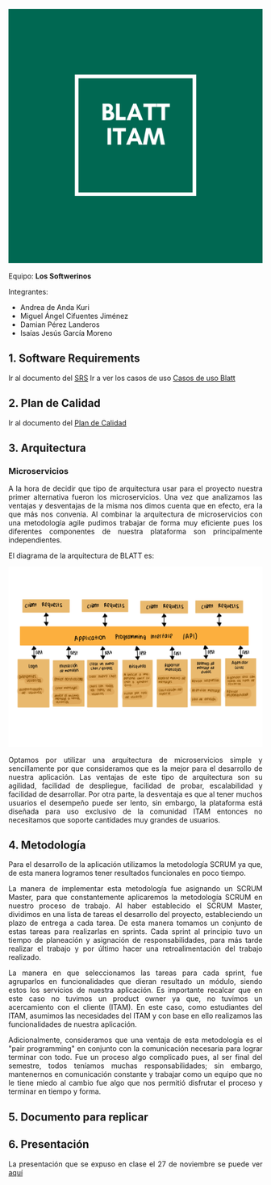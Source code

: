 <div style="text-align:justify"> 

<p align="center">
  <img width="600" src="./imagenes/logoSoftwerinos.png">
</p>


Equipo: **Los Softwerinos**   

Integrantes:     
- Andrea de Anda Kuri           
- Miguel Ángel Cifuentes Jiménez            
- Damian Pérez Landeros             
- Isaías Jesús García Moreno          

## 1. Software Requirements
Ir al documento del [SRS](./Especificacion_De_Requerimientos_del_Sistema.md)
Ir a ver los casos de uso [Casos de uso Blatt](https://viewer.diagrams.net/?highlight=0000ff&edit=_blank&layers=1&nav=1&page-id=5lWYE_T6arTQOXiDgWhi&title=Casos%20de%20uso%20Blatt.drawio#R%3Cmxfile%3E%3Cdiagram%20id%3D%22BeF-hzYjaaxt3Jt59FzO%22%20name%3D%22Page-1%22%3E7VxZd6M2FP41fiwHIdZHZ5m2Z5LT6UxPO31UQLE1wcgFOYnn11csspGEgzeWeMYvQRch4K7fvbpkAq8Xr7%2BmaDm%2FpxGOJ5YZvU7gzcSyALR8%2FienrEuK45slYZaSqJq0JXwh33FFFNNWJMKZNJFRGjOylIkhTRIcMomG0pS%2ByNMeaSzfdYlmWCN8CVGsU%2F8hEZuXVN%2FytvTfMJnNxZ2BG5RnFkhMrt4km6OIvtRI8HYCr1NKWXm0eL3Gcc48wZfyug87zm4eLMUJ2%2BeCB%2Bqk68%2Fks2P%2B8Z1Eq49PwZ8ff4HlKs8oXlUvfLsgGU2rR2ZrwQf%2B9Mv8cLWIpyHjE%2BDVM04Z4Zy6Qw84%2FkQzwghN%2BJQHyhhd1CZMYzLLTzC65NQ5W8R8APghXbGYJPh6IzuTE6sn4tfi152vCjYM5JqH6QKzdM2nVBcEFcsrnduI4GUrQViR5jXhuRUNVToz2yy8ZSs%2FqDh7AJeFMtf4iSOuZtWQpmxOZzRB8e2WepXSVRLhqOLKds4dzdlY8O8bZmxd2QxaMSpzF78S9jW%2F3HCq0b%2FS6Oa1WrsYrGuDTzgl%2FM1xKokkf%2BS3BcLfkK7SEL%2FBCrtZcCmOESPP8vpNcqgu%2FUQJv%2FNG4MB0JIlDUxElQ%2BkMs%2BqqrTSnaYrWtWnLfEK2%2Bz62chtXMbm2x5Ln84PyAbaatWHJ8cpm6yadsVVEUMLw%2BzZrKJs19Ac2a0fj9DRakIRkLOWu%2Fp37UGCOjNuuxu0bGuJ3r9TAGxmfQaAxWo9eSTTNwRUfJTTBMqf2jRY6S2qv7DS8sqCdHCwUjqusLIOYFiz0hfyWhXZEnXN5egFrjpbUDoQwJD5whtQMV5anDY5VDNAc93tTDPDOFGMwV6BasP9OXYGtR8fPOMRL9t5hiOPIjB08l7M93ZQuIJdrT9z8vUV3olE6bj%2FJnPN2dtb%2BXL1kc75m2JeSztnByJCvrSPfC0roHHdk7HZ0%2BHoRGZ07ujrFqXBwR8wYDYzTVPvYjM61h4VxjnWipDoG7u0oIRibaliyRI%2FO6Rxv2JzO0bdqRqUao5G4ZsPH5nRDOwN3D2egOemTIpdlBdIbAz1wcQPSJWfDrkKXq2v9FdcOft%2FpPU4y9I2r5TWcTG%2BQxhrOBiZbAIdx9InH%2BzgHEMJCHkkcKyRUIYYCi6QNUGJBoqjI617mhOEvS1T4xJcULbVc7xxSCWTP05AB%2Bw3m1J1MGnaYkmeCOD42F6VQDEP3TXFMltkupp1Zjx2ZY4HOMeHNJTXujGN6deZA353wx%2FgqnHI%2BqKX%2F%2BXDrvovRenJoYbb0Za1SH6xQp4RxTVZ7F%2BqU7RYQ9OzUPU0V%2FuYB9pG7l5DkruwKJvx0xHMg8yGm%2F60wHdSUoG1L%2FHIaTKlX56PXQ94yJc7C8IlzIkLZvPDJpTVFH0h%2B28piRNsRsM6AmDq31FYMLvxzu0l7rSYN3DPZr1LG9Y40XwjeXqdj6xW3k7TPRYvc7mJWiLE%2BIkkYr3JTrogzaUo1ulzYIouqwXPYDZ7D6spzeCfn1jtMGyq%2FFksXXgXUfUpbIT9focNd171dRrnPNBQKsJX%2BK01Z9k7mle26nkGAp2c10yL2AxSRHEajNJyTZzosioZKn8QGOg0V%2Bz294Wqksd9wg6DuJIBhgja30LGJC507B9A%2FFypQM1sgdtgOhgW2ayhLqQlC1ybdlOLtRgY8yHPdy35MZAChIqvBoYGelN3RGUkGdb9aF7vd4H5dnUudVTG8psbAnyreLDyldjy4ivt65nKbhSl5KPBGzveB0QYHZeNCG%2F5hu6ZnQhteHW6IU4eUGtpwxjkhRTBGSKEYnhsY7nGgwnItw7bsYPNTFNQKjKD%2B83oFHH5X6Wxbpao5f21KgofqId4X6Xrt9a8uS9pqZ%2BOxTQuWkqdZ6hZ315p48s705RZWBLIceWEFih0qoUJqVN27sAKVhVRA07Uu6nuTO7dXwhRHOAkJinFW0PLVf%2F9rej8oDoJqAGvavOwVB%2FVYdTm75fWCOaDo1Di1LKnKvndPflgR44fe3oAc%2FinVaPHVz2A5nr43ep3ioi8jpAl%2F26zuBIf0ceoXeKbu45paWpzOOKeXNnaGDY4fMlbEDUGJUROHBy7eq%2B2KDU3I4q17YXGgFyA6CyM7AOXZMuNWNFdytqfgA2VBqxLcN%2FjYQO70gJZSjO84%2BAQnf7R4lNQvJ50t3f9g6azy1cPxLR5qOtvz5mzQVWHlAtJZgTDGns6qX%2BMCyxCNY4f3%2FQPDA45n%2BZ7D01tRFd6GVcM0LQhN2zPhxhf3pap65eUGP5KkqOlHOGMkQfwRyNCl%2FV0d%2BYNhEb1K0AMW2VZWD4lLZs38394PGMLOSw0cpLJ%2FNNCBwDHyhmIeaYAFAiBXrKDvGXn0sk1oez50zX7L%2BkFTteVnCr5Xmz9s2CHvNQEPftZPjq5zwu52yPlw%2B28WS0Pd%2FrNKePs%2F%3C%2Fdiagram%3E%3Cdiagram%20id%3D%22NiQr8pA4EnO7ciLtMx6b%22%20name%3D%22Page-2%22%3E7VtZd6M2FP41fhwfEIvh0Vmm0zZt5yQ9TfrUo4BiawYQEcKx59dXYkciwSu4afwSdC0E%2Fu69312kTIzLcP0ThfHyN%2BKjYAI0fz0xriYA6AZw%2BB8h2eQSy9FywYJiv5hUC%2B7wD1QIy2kp9lHSmsgICRiO20KPRBHyWEsGKSUv7WlPJGg%2FNYYLpAjuPBio0nvss2UudcCsln9BeLEsn6zbbv5NCMvJxS9JltAnLw2RcT0xLikhLL8K15coEOBVuMzvTfJjfXdzdbO%2Bs55R%2BAV8%2BpQv9nmXW6qfQFHE9l76PmTGU2TiP%2F6hWPv54Zfff13fFrdoKxikBV7XCUt9DCOGJsAO%2BOMuHim%2FWoirAge2KcHlkMTiMg2DuccI5XNWiDLM4b%2BBjyj4ShLMMIn4lEfCGAkbE%2BYBXogvGIm5dMnCgA90fklSFuAIXVYGoVWPFveitaTYHlT0SlXcxhEJEaMbfl%2BxilsgUFh3peyX2laMQrRsmIldyGBhnYtq4VoD%2FKJQwg4KmSkKuUUeigW27w98yzoz9B0FZORzNimGhLIlWZAIBte19IKSNPKRX0BVz7khAtsM1G%2BIsU1BjTBlpA05WmP2IG6fWsXo79boal2snQ02jcFXRDH%2F4Yi29CReeQ8t8Z9NUuqhN%2BBxu7VJUQAZXrUf2qWb4tavBPPXqa3AtlpWYGiSehmkC8SKu2oNzymFm8a0WExI3niOJj3Hlgiz773a8%2FlF%2Fga1uVWY7G%2BB7puE%2FO4YwJT413BGZgBdVxRwRTz0PtG3jXNDHyjoq4wc%2BXORF%2FJRRCLUhu8gBlRxauBgdeBQyg4mQEkNMr45MSsEqCxkmz0LvcKkxyIv3TxQfa%2BEwmED4VhmoGjP%2Ba%2BagdVvBorPHp%2FdgO5O2xFcV%2BkNmLqqUNM4GcHZCjQX3Gj4c%2BdceotQtJpcGpP5FeHDP1EYE4p%2F8LJzqgDIwWJt50kYJd955AhEKCqd6wkHgSSCRezJohrtCEoh9v0stX1ZYobuYpglhS8Uxkq6eyrdGbrWpzmnwxNPpze1LruOVhhS0ShAUQK%2FqfkBXxbHyWs4DuEAVtv8XRXEmdVh%2FScD0Tk0PET8NR5K3heDRqUkhnWEyEabyVHqopwue61jrLihg7avKArcNm7oM8np3IHjhlr8%2FMUD%2BxPnJg8LWrwwIv61z11NewzIc4rI%2BTmdYZotEK0OpxuSuUrj2NLpOK7edw6PD5NlxvK53%2FmfsXhs4Vtlm5en64enb%2BP4dG%2Bvo2T8fud%2FpSvSULhuH8nTpX7ZbE9Hl6OrvM6J%2FRyoNfYE2DAUHhrkfebmCEdekAqnL4SL1pTuxvT7zo7krnUHx5gdHANOxjGGotB5xtc69LFIkSD1lnjVkcWOT9eaFPNmY%2FP1bjX0iHw9tV23ydn6VNN7SDsbDd21Lq3zGGncsZgcuFJlWvaad6Zy05aLXDn9OzWbd1X7r7M5J2ZukMkHm9cqNCQFjk7narH7odGd4rPUgBtfo2rlfZ14FD9m0Vko4xxjMwCSY4wem9UCdYDYPGsG5%2FKrXYqpvqh88gC8dSk1ZACWXNR2p%2FZ%2BIRjYYGoC060%2BktUCd%2Bo2P7NBw7Op5pOXAUyyropw%2Fqp7qXkkFF1nP%2FXhGZKBMVO6%2BWXO1GwKd3XzT0UH5kfmc6BOZSc0Ro6Tpro9MwDB71F86U1%2BH79ZVpLMOTG8MZPTanfq7Mfwhjl7m%2BG1qT4iw6tZyTzItJtkDK9n7kMofx3RPE%2By%2Fnl2yre125jgKAM9iVOUMFgRU%2FSYxP9DanLaOt62j38yarI%2BmqYHalTeJtPV9GHQYGOBEYLN1qXEMCFjmEhQlr%2Bl5vfeN5E2SCtSGIjpLbXPnh0Zkc4haFAoipInlBDO55Niy1RIQ8j9E59jfi%2F3TKpx0yCMqgbo2kc%2FvoeqtdOrePMpYUQE2M%2BpkAUBWiERUUVsXcINjAoh9IUkOHttTEH38edRFbLFybLT5ufjkmZOAAORpj61TM1yXU1zNADstjFo7hQAd6Zppmu5jiNlvFsTqrT7NvRJRUut91qps9iM%2B0idd%2BUO%2BVR5x%2BG9YVPn3fYzPlLnvtOYlduOljqr%2Bxm3tfedWzCV08aqEhnrNKu12z7G9gcxDenT05Y6xXGA3hbUqGc1TZkbZRfZNnKajpQuH%2B0MFx%2FW%2F9OcT6%2F%2FM9y4%2Fhc%3D%3C%2Fdiagram%3E%3Cdiagram%20id%3D%225lWYE_T6arTQOXiDgWhi%22%20name%3D%22Page-3%22%3E7Vxbc5s4FP41flwPQkLAo%2BOk25ltp5m02033ZYeAYqvFyAsil%2F31KzBgI8mxjQFT15lJYslCwLl85ztHghGcLl5%2Bj73l%2FCMLSDgyjeBlBK9Hpgmg6Yh%2FWc%2FrqsdyjFXHLKZBMWjd8Zn%2BR4rOclhKA5LUBnLGQk6X9U6fRRHxea3Pi2P2XB%2F2yML6WZfejCgdn30vVHv%2FogGfr3od0173vyd0Ni%2FPDLC7%2BmbhlYOLO0nmXsCeN7rgzQhOY8b46tPiZUrCTHilXJL318sJBfY3fPcJk7u5691%2F%2B2012btDDqluISYRbzw1NaOne3x7%2FfXqE5rOr0By8yUsDjGevDAt5DWlXNxmXNwyfy3lKO5%2BmX1MF%2BHE52IAvHoiMadC0h%2B8BxLesoRyyiIx5IFxzhYbAyYhnWVfcLYUvXO%2BCEUDiI8s5SGNyLTSvSE6i0sSx5IXSYc7BAAqrQhzJmxBePwqjitnMQvNFpZsWsXdP6%2FtAhZd8w2TwEWfV1jirJp5LW3xoRD4AcIHW4R%2FhrK3nIHJ3lSETAKBG0WTxXzOZizywpt171XM0iggQSGq9ZgPLJNtLtTvhPPXAgS9lLO6yMkL5ffZ4WOraH2rta5firnzxutG45bEVNw4iWt6yi65pqWEpbFP3rhteJw2YxJ6nD7VT6rTTXHoLaPiNJUVYAPVrABCSb3ci2eEF0etNTyJY%2B91Y9gyG5BsP4%2BFpPO4EjTuuq76ePFhdQVrc6tk0twCoeL9NwlPA%2BpFnJwjAkjoi8CJEQAp8r9mPjlP4WM8MOFbivBVPI6CScb%2FRCtiEalLbwv%2BNRXThhgsjRjKviPhz3LrWihhpppiBd8K%2FKl4Ze%2BYaAuOtgVd%2BEjtbYmDbUXBYVuBrLzKF382K7B3W4Hise1Dm6CWY6suUBXbhJBVfSKZfbSGbo4imSthMuK0E9E7mQnf8ESCZWRsP1FkJuTD6%2B6S8Jj9EJEizEJP6U6PNAylLq%2BINXkUizVBaEGDIGeyz3PKyeell3PFZ5H4K%2By2K3XB0kq2KwtAjbI605Wr6Goak1w9vlCPimthSJfJNhn2Ye9unasCU5WgbWmsvbMsVq0hHBgNInEZ9yXMZ42NrChrrgNC3nodvYn%2BK9TbrfFhRwlgSQmz3TBKmIY0kdlvlABqleOrCOOPApd8OprC0RWMxNeBoN3GQ8j%2BTYla%2Fzi500EH1oToaHxOYwudgRYwD%2FI5IVf%2FhxBP4CXzHOFXbhe8o9lpC9cqa7di7uPJWrsuvbOs4e7p%2BqA9hghwS44uVcaA0dDRIdoxUdeOrhY0Rib2FpmLhjxX7maLRn6YZl5fdM5qQ4rWL0aN6grUgAzSgIyM562BDFSR%2B44ky5QkQ%2BRFCEjmb6vic%2FrEaOioQvolSsxH8qtj8RTVs8GuasyOdJodJWblsnopMavJzVnXmEuXH0qVE6mp0fnWmKsV%2F8FIX41fKiKfXZEZoLoaGheZK2JxovIiOizHuVSZ39Re4yrzyc1ATSsmwYJGVFD%2Fc92ogoaGpOqCz7nrABtD08Eeyy0XONxeTkXyKlFTQFSn6h0S1fWliynsv%2F4KWjMFdareTUGT4UVPNF%2B%2FouIDrxXZPfEbZn%2Bypa2xajODq%2BFo1rYc3UpuZ9tUDlvb%2Btnr7Pupb486%2B8ose6mfQ2lrE4BWM2dGpiE5M5BxoWNntnQJ66WC3nyZTocfJcRs4oes5%2FbwQ7cm0iRSg9H%2BxdwjnXtngXcP5%2B4wfCN515PMuPf1d8utM3xlhb1rbz96F90W8IfSz45YkLdkZjdEu4P7Rp%2FTbvKUOAyU1%2Bf2tk8psPVun2rCeZNw7yEkPsnoZZjOcpqZ8Ukee08ZzZy4yajYy5FmhFPk6z%2BKIWmU%2FV0K2XqPLF5kDbYem4942NwTMkB6qm41NDVVAQDBWLP%2FStZeezHmsGywA44K3oSFLTDVLUNtbcfIygv6YbImHJsSA21avIc2GtvSXFgixl3jh5qaXtjsQXDj1AkK0GwI6ZXNYjUb%2FkxEOPApi6ods5rHF08O3Mgw67CtyQtcDSXorK6AL5nekZmeKwVi49S%2BYfYfhTfJ%2BTnHYGzobaGLGIyAXARqvPHaccaGSAdsC9uGa5q4vm%2FfhMYYGK74yrUxtgzca3DGamHijnjVkykDffRBCojV1q5TPfpQqvRMqu9ylHRV8fZafceHPSV6HKY2rKQPsVBSOvduYEX9AastP%2FrvNINVZEoTIXPcb2KDdYW7C3k7gLxZ0qLpqcv09mHk7eco0%2B%2Fh3F2W6aXqJWz6WMupy%2FS2GuO%2FUt0TEOfts%2FLrO6q4cKqnU2yVHPySepF2XZs96uXTLVl%2B%2BfOfAPr%2BzRWb8z%2F%2Bw39r3ij2kUSJ9z2r8%2BfF%2FgUTsJKV%2FpfZxkEjf92cn3rZv4TkwLPKQwbIkOUntJCu6gCxKu02KLJW2odtcW%2Bn9r8Z4xpUHSq23X3V4S0D3U2O4c742R45tsaOabvIMQCyXbs0oWqJ2xlDG9umgy2MUclWDmbOEI6BbQBxGoSxYdWzPQTdsevaDkbiVCZ2y1ditR9mtVrRMbDtnFpAujDU5MKpN14LIe1X7rEgqlVoW%2B8IGhSl3g0JHVJqKKm4OaWWX8a4J6U%2B%2BDV8WLpgfNQzj6K5ftnqavj6lbXw5n8%3D%3C%2Fdiagram%3E%3C%2Fmxfile%3E)

## 2. Plan de Calidad
Ir al documento del [Plan de Calidad](./TestPlan.md)

## 3. Arquitectura
### Microservicios  
A la hora de decidir que tipo de arquitectura usar para el proyecto nuestra primer alternativa fueron los microservicios. Una vez que analizamos las ventajas y desventajas de la misma nos dimos cuenta que en efecto, era la que más nos convenia. Al combinar la arquitectura de microservicios con una metodología agile pudimos trabajar de forma muy eficiente pues los diferentes componentes de nuestra plataforma son principalmente independientes. 

El diagrama de la arquitectura de BLATT es:

<p align="center">
  <img width="600" src="./imagenes/arq.png">
</p>


Optamos por utilizar una arquitectura de microservicios simple y sencillamente por que consideramos que es la mejor para el desarrollo 
de nuestra aplicación. 
Las ventajas de este tipo de arquitectura son su agilidad, facilidad de despliegue, facilidad de probar, escalabilidad y facilidad de desarrollar. 
Por otra parte, la desventaja es que al tener muchos usuarios el desempeño puede ser lento, sin embargo, la plataforma está diseñada para uso exclusivo de la comunidad ITAM entonces no necesitamos que soporte cantidades muy grandes de usuarios. 

## 4. Metodología
Para el desarrollo de la aplicación utilizamos la metodología SCRUM ya que, de esta manera logramos tener resultados funcionales en poco tiempo. 

La manera de implementar esta metodología fue asignando un SCRUM Master, para que constantemente aplicaremos la metodología SCRUM en nuestro proceso de trabajo. Al haber establecido el SCRUM Master, dividimos en una lista de tareas el desarrollo del proyecto, estableciendo  un plazo de entrega a cada tarea. De esta manera tomamos un conjunto de estas tareas para realizarlas en sprints. Cada sprint al principio tuvo un tiempo de planeación y asignación de responsabilidades, para más tarde realizar el trabajo y por último hacer una retroalimentación del trabajo realizado.

La manera en que seleccionamos las tareas para cada sprint, fue agruparlos en funcionalidades que dieran resultado un módulo, siendo estos los servicios de nuestra aplicación.
Es importante recalcar que en este caso no tuvimos un product owner ya que, no tuvimos un acercamiento con el cliente (ITAM). En este caso, como estudiantes del ITAM, asumimos las necesidades del ITAM y con base en ello realizamos las funcionalidades de nuestra aplicación.

Adicionalmente, consideramos que una ventaja de esta metodología es el "pair programming" en conjunto con la comunicación necesaria para lograr terminar con todo. Fue un proceso algo complicado pues, al ser final del semestre, todos teníamos muchas responsabilidades; sin embargo, mantenernos en comunicación constante y trabajar como un equipo que no le tiene miedo al cambio fue algo que nos permitió disfrutar el proceso y terminar en tiempo y forma. 
## 5. Documento para replicar

## 6. Presentación
La presentación que se expuso en clase el 27 de noviembre se puede ver [aquí](./presentacionProyecto.pdf)


 </div>
